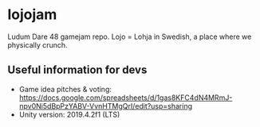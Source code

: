 # lojojam
Ludum Dare 48 gamejam repo. Lojo = Lohja in Swedish, a place where we physically crunch. 

## Useful information for devs
- Game idea pitches & voting: https://docs.google.com/spreadsheets/d/1gas8KFC4dN4MRmJ-npv0Ni5dBpPzYABV-VvnHTMgQrI/edit?usp=sharing
- Unity version: 2019.4.2f1 (LTS)
